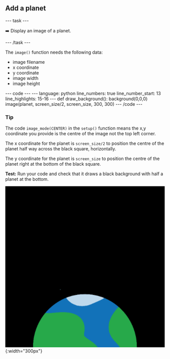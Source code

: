 <h2 class="c-project-heading--task">Add a planet</h2>

--- task ---

➡️ Display an image of a planet.

--- /task --- 

The `image()` function needs the following data:

- image filename
- x coordinate
- y coordinate
- image width
- image height

<div class="c-project-code">
--- code ---
---
language: python
line_numbers: true
line_number_start: 13 
line_highlights: 15-16
---
def draw_background():  
    background(0,0,0)
    image(planet, screen_size/2, screen_size, 300, 300)
--- /code ---
</div>


<div class="c-project-callout c-project-callout--tip">

### Tip

The code `image_mode(CENTER)` in the `setup()` function means the x,y coordinate you provide is the centre of the image not the top left corner. 

The x coordinate for the planet is `screen_size/2` to position the centre of the planet half way across the black square, horizontally. 

The y coordinate for the planet is `screen_size` to position the centre of the planet right at the bottom of the black square.

</div>

**Test:** Run your code and check that it draws a black background with half a planet at the bottom.

![A planet against a black background.](images/step_2.png){:width="300px"}









